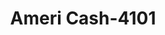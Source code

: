 ---
f_zip-code: 35957
f_state-code: AL
title: Ameri Cash-4101
f_phone: 256-593-6440
f_city-only: Boaz
f_address: 810 Ushighway 431 Boaz
f_location-unique-id: '4101'
slug: ameri-cash-4101
updated-on: '2024-05-30T13:46:58.046Z'
created-on: '2024-05-30T13:36:59.803Z'
published-on: '2024-05-30T13:54:32.469Z'
f_city-state: cms/city/boaz-al.md
f_company: cms/company/ameri-cash.md
f_state: cms/state/alabama.md
layout: '[payday-loan].html'
tags: payday-loan
---